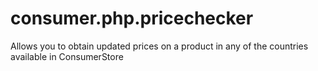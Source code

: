 # consumer.php.pricechecker
Allows you to obtain updated prices on a product in any of the countries available in ConsumerStore
